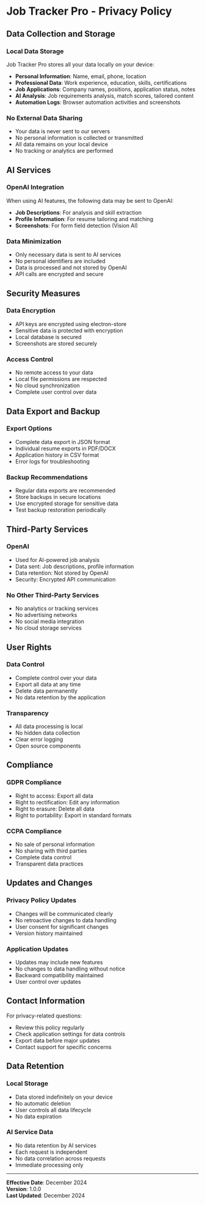 # Job Tracker Pro - Privacy Policy

## Data Collection and Storage

### Local Data Storage
Job Tracker Pro stores all your data locally on your device:
- **Personal Information**: Name, email, phone, location
- **Professional Data**: Work experience, education, skills, certifications
- **Job Applications**: Company names, positions, application status, notes
- **AI Analysis**: Job requirements analysis, match scores, tailored content
- **Automation Logs**: Browser automation activities and screenshots

### No External Data Sharing
- Your data is never sent to our servers
- No personal information is collected or transmitted
- All data remains on your local device
- No tracking or analytics are performed

## AI Services

### OpenAI Integration
When using AI features, the following data may be sent to OpenAI:
- **Job Descriptions**: For analysis and skill extraction
- **Profile Information**: For resume tailoring and matching
- **Screenshots**: For form field detection (Vision AI)

### Data Minimization
- Only necessary data is sent to AI services
- No personal identifiers are included
- Data is processed and not stored by OpenAI
- API calls are encrypted and secure

## Security Measures

### Data Encryption
- API keys are encrypted using electron-store
- Sensitive data is protected with encryption
- Local database is secured
- Screenshots are stored securely

### Access Control
- No remote access to your data
- Local file permissions are respected
- No cloud synchronization
- Complete user control over data

## Data Export and Backup

### Export Options
- Complete data export in JSON format
- Individual resume exports in PDF/DOCX
- Application history in CSV format
- Error logs for troubleshooting

### Backup Recommendations
- Regular data exports are recommended
- Store backups in secure locations
- Use encrypted storage for sensitive data
- Test backup restoration periodically

## Third-Party Services

### OpenAI
- Used for AI-powered job analysis
- Data sent: Job descriptions, profile information
- Data retention: Not stored by OpenAI
- Security: Encrypted API communication

### No Other Third-Party Services
- No analytics or tracking services
- No advertising networks
- No social media integration
- No cloud storage services

## User Rights

### Data Control
- Complete control over your data
- Export all data at any time
- Delete data permanently
- No data retention by the application

### Transparency
- All data processing is local
- No hidden data collection
- Clear error logging
- Open source components

## Compliance

### GDPR Compliance
- Right to access: Export all data
- Right to rectification: Edit any information
- Right to erasure: Delete all data
- Right to portability: Export in standard formats

### CCPA Compliance
- No sale of personal information
- No sharing with third parties
- Complete data control
- Transparent data practices

## Updates and Changes

### Privacy Policy Updates
- Changes will be communicated clearly
- No retroactive changes to data handling
- User consent for significant changes
- Version history maintained

### Application Updates
- Updates may include new features
- No changes to data handling without notice
- Backward compatibility maintained
- User control over updates

## Contact Information

For privacy-related questions:
- Review this policy regularly
- Check application settings for data controls
- Export data before major updates
- Contact support for specific concerns

## Data Retention

### Local Storage
- Data stored indefinitely on your device
- No automatic deletion
- User controls all data lifecycle
- No data expiration

### AI Service Data
- No data retention by AI services
- Each request is independent
- No data correlation across requests
- Immediate processing only

---

**Effective Date**: December 2024  
**Version**: 1.0.0  
**Last Updated**: December 2024
